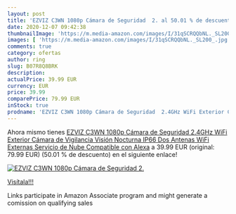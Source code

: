 ```yaml
---
layout: post
title: 'EZVIZ C3WN 1080p Cámara de Seguridad  2. al 50.01 % de descuento'
date: 2020-12-07 09:42:38
thumbnailImage: 'https://m.media-amazon.com/images/I/31qSCRQQbNL._SL200_.jpg'
images: [ 'https://m.media-amazon.com/images/I/31qSCRQQbNL._SL200_.jpg' ]
comments: true
category: ofertas
author: ring
slug: B07R8Q8BRK
description:
actualPrice: 39.99 EUR
currency: EUR
price: 39.99
comparePrice: 79.99 EUR
inStock: true
prodname: 'EZVIZ C3WN 1080p Cámara de Seguridad  2.4GHz WiFi Exterior Cámara de Vigilancia  Visión Nocturna  IP66  Dos Antenas WiFi Externas  Servicio de Nube  Compatible con Alexa'
---
```


Ahora mismo tienes [EZVIZ C3WN 1080p Cámara de Seguridad  2.4GHz WiFi Exterior Cámara de Vigilancia  Visión Nocturna  IP66  Dos Antenas WiFi Externas  Servicio de Nube  Compatible con Alexa](https://www.amazon.es/dp/B07R8Q8BRK/?tag=tolees-21) a 39.99 EUR (original: 79.99 EUR) (50.01 %  de descuento) en el siguiente enlace!

[![EZVIZ C3WN 1080p Cámara de Seguridad  2.](https://m.media-amazon.com/images/I/31qSCRQQbNL._SL200_.jpg)](https://www.amazon.es/dp/B07R8Q8BRK/?tag=tolees-21)

[Visítala!!!](https://www.amazon.es/dp/B07R8Q8BRK/?tag=tolees-21)

Links participate in Amazon Associate program and might generate a comission on qualifying sales
